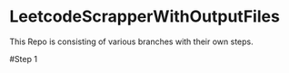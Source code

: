 # LeetcodeScrapperWithOutputFiles

This Repo is consisting of various branches with their own steps.

#Step 1

